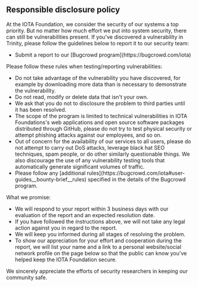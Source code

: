 <h2>Responsible disclosure policy</h2>

At the IOTA Foundation, we consider the security of our systems a top priority. But no matter how much effort we put into system security, there can still be vulnerabilities present. If you've discovered a vulnerability in Trinity, please follow the guidelines below to report it to our security team:
<ul>
	<li>Submit a report to our [Bugcrowd program](https://bugcrowd.com/iota)</li>
</ul>
Please follow these rules when testing/reporting vulnerabilities:
<ul>
	<li>Do not take advantage of the vulnerability you have discovered, for example by downloading more data than is necessary to demonstrate the vulnerability.</li>
	<li>Do not read, modify or delete data that isn't your own.</li>
	<li>We ask that you do not to disclosure the problem to third parties until it has been resolved.</li>
	<li>The scope of the program is limited to technical vulnerabilities in IOTA Foundations's web applications and open source software packages distributed through GitHub, please do not try to test physical security or attempt phishing attacks against our employees, and so on.</li>
	<li>Out of concern for the availability of our services to all users, please do not attempt to carry out DoS attacks, leverage black hat SEO techniques, spam people, or do other similarly questionable things. We also discourage the use of any vulnerability testing tools that automatically generate significant volumes of traffic.</li>
	<li>Please follow any [additional rules](https://bugcrowd.com/iota#user-guides__bounty-brief__rules) specified in the details of the Bugcrowd program.
</ul>
What we promise:
<ul>
	<li>We will respond to your report within 3 business days with our evaluation of the report and an expected resolution date.</li>
	<li>If you have followed the instructions above, we will not take any legal action against you in regard to the report.</li>
	<li>We will keep you informed during all stages of resolving the problem.</li>
	<li>To show our appreciation for your effort and cooperation during the report, we will list your name and a link to a personal website/social network profile on the page below so that the public can know you've helped keep the IOTA Foundation secure.</li>
</ul>
We sincerely appreciate the efforts of security researchers in keeping our community safe.
